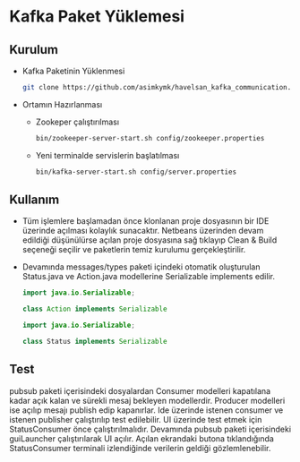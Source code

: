 # Kafka Paket Yüklemesi


  
## Kurulum

*  Kafka Paketinin Yüklenmesi

    ```sh
    git clone https://github.com/asimkymk/havelsan_kafka_communication.git
    ```

* Ortamın Hazırlanması
    * Zookeper çalıştırılması
        ```sh
        bin/zookeeper-server-start.sh config/zookeeper.properties
        ```
    * Yeni terminalde servislerin başlatılması
        ```sh
        bin/kafka-server-start.sh config/server.properties
        ```
## Kullanım
* Tüm işlemlere başlamadan önce klonlanan proje dosyasının bir IDE üzerinde açılması kolaylık sunacaktır. Netbeans üzerinden devam edildiği düşünülürse açılan proje dosyasına sağ tıklayıp Clean & Build seçeneği seçilir ve paketlerin temiz kurulumu gerçekleştirilir.

* Devamında messages/types paketi içindeki otomatik oluşturulan Status.java ve Action.java modellerine Serializable implements edilir.
    ```java
    import java.io.Serializable;

    class Action implements Serializable
    ```

    ```java
    import java.io.Serializable;

    class Status implements Serializable
    ```


## Test
pubsub paketi içerisindeki dosyalardan Consumer modelleri kapatılana kadar açık kalan ve sürekli mesaj bekleyen modellerdir. Producer modelleri ise açılıp mesajı publish edip kapanırlar. Ide üzerinde istenen consumer ve istenen publisher çalıştırılıp test edilebilir. UI üzerinde test etmek için StatusConsumer önce çalıştırılmalıdır. Devamında pubsub paketi içerisindeki guiLauncher çalıştırılarak UI açılır. Açılan ekrandaki butona tıklandığında StatusConsumer terminali izlendiğinde verilerin geldiği gözlemlenebilir.
